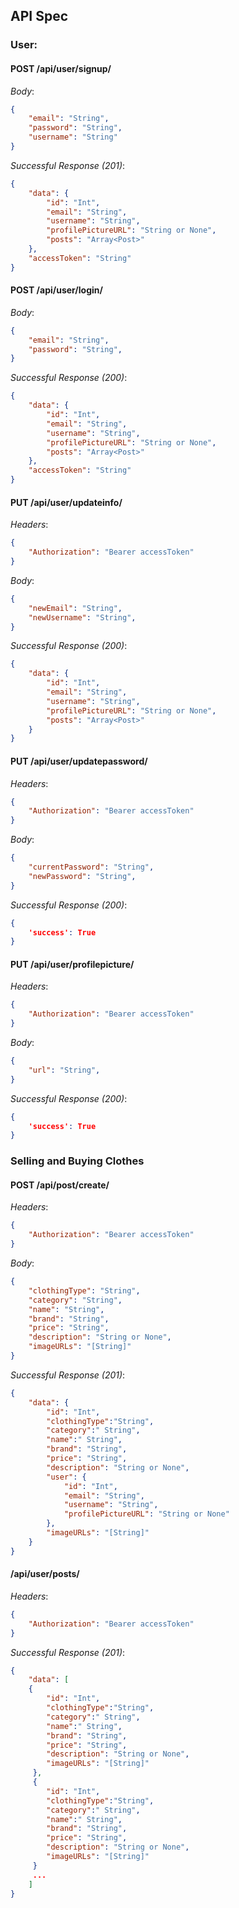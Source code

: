 ## API Spec

### User:

#### POST /api/user/signup/   
*Body*:  
```json
{
	"email": "String",
	"password": "String",
	"username": "String"
} 
```
*Successful Response (201)*:
```json
{
    "data": {
        "id": "Int",
        "email": "String",
        "username": "String",
        "profilePictureURL": "String or None",
        "posts": "Array<Post>"
    },
    "accessToken": "String"
}	
```

#### POST /api/user/login/   
*Body*:  
```json
{
	"email": "String",
	"password": "String",
} 
```
*Successful Response (200)*:
```json
{
    "data": {
        "id": "Int",
        "email": "String",
        "username": "String",
        "profilePictureURL": "String or None",
        "posts": "Array<Post>"
    },
    "accessToken": "String"
}	
```

#### PUT /api/user/updateinfo/   
*Headers*: 
```json
{
	"Authorization": "Bearer accessToken"
}
```
*Body*:  
```json
{
	"newEmail": "String",
	"newUsername": "String",
} 
```
*Successful Response (200)*:
```json
{
    "data": {
        "id": "Int",
        "email": "String",
        "username": "String",
        "profilePictureURL": "String or None",
        "posts": "Array<Post>"
    }
}	
```


#### PUT /api/user/updatepassword/   
*Headers*: 
```json
{
	"Authorization": "Bearer accessToken"
}
```
*Body*:  
```json
{
	"currentPassword": "String",
	"newPassword": "String",
} 
```
*Successful Response (200)*:
```json
{
    'success': True
}	
```

#### PUT /api/user/profilepicture/   
*Headers*: 
```json
{
	"Authorization": "Bearer accessToken"
}
```
*Body*:  
```json
{
	"url": "String",
} 
```
*Successful Response (200)*:
```json
{
    'success': True
}	
```

### Selling and Buying Clothes

#### POST /api/post/create/   
*Headers*: 
```json
{
	"Authorization": "Bearer accessToken"
}
```
*Body*:  
```json
{
	"clothingType": "String",
	"category": "String",
	"name": "String",
	"brand": "String",
	"price": "String",
	"description": "String or None",
	"imageURLs": "[String]"
}
```
*Successful Response (201)*:
```json
{
    "data": {
        "id": "Int",
 		"clothingType":"String",
		"category":" String",
		"name":" String",
		"brand": "String",
		"price": "String",
		"description": "String or None",
        "user": {
            "id": "Int",
            "email": "String",
            "username": "String",
            "profilePictureURL": "String or None"
        },
		"imageURLs": "[String]"
    }
}	
```

#### /api/user/posts/
*Headers*: 
```json
{
	"Authorization": "Bearer accessToken"
}
```
*Successful Response (201)*:  
```json
{
    "data": [
    {
        "id": "Int",
 		"clothingType":"String",
		"category":" String",
		"name":" String",
		"brand": "String",
		"price": "String",
		"description": "String or None",
		"imageURLs": "[String]"
     },
     {
     	"id": "Int",
 		"clothingType":"String",
		"category":" String",
		"name":" String",
		"brand": "String",
		"price": "String",
		"description": "String or None",
		"imageURLs": "[String]"
     }
     ...
    ]
}
```
